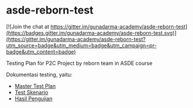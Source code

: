 # asde-reborn-test

[![Join the chat at https://gitter.im/gunadarma-academy/asde-reborn-test](https://badges.gitter.im/gunadarma-academy/asde-reborn-test.svg)](https://gitter.im/gunadarma-academy/asde-reborn-test?utm_source=badge&utm_medium=badge&utm_campaign=pr-badge&utm_content=badge)

Testing Plan for P2C Project by reborn team in ASDE course

Dokumentasi testing, yaitu:
+ [Master Test Plan](https://github.com/gunadarma-academy/asde-reborn-test/blob/master/master-test-plan/Master%20Test%20Plan%20P2C%20v1.1.pdf)
+ [Test Skenario](https://github.com/gunadarma-academy/asde-reborn-test/blob/master/Skenario%20Test%20P2C.pdf)
+ [Hasil Pengujian](https://github.com/gunadarma-academy/asde-reborn-test/blob/master/TestReportP2C.pdf)
